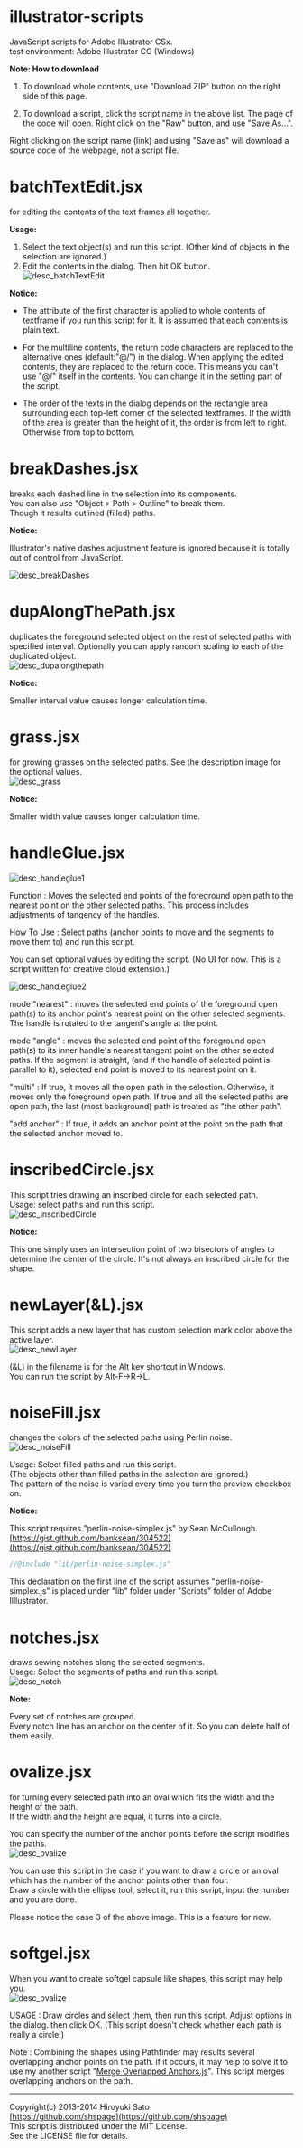 illustrator-scripts
======================
JavaScript scripts for Adobe Illustrator CSx.  
test environment: Adobe Illustrator CC (Windows)

**Note: How to download**

1. To download whole contents, use "Download ZIP" button on the right side of this page.

2. To download a script, click the script name in the above list. The page of the code will open. Right click on the "Raw" button, and use "Save As...".

Right clicking on the script name (link) and using "Save as" will download a source code of the webpage, not a script file.

batchTextEdit.jsx
======================
for editing the contents of the text frames all together.

**Usage:**

1. Select the text object(s) and run this script.  (Other kind of objects in the selection are ignored.)  
2. Edit the contents in the dialog. Then hit OK button.  
![desc_batchTextEdit](https://github.com/shspage/illustrator-scripts/raw/master/image/desc_batchTextEdit.png)

**Notice:**

  - The attribute of the first character is applied to whole contents of textframe if you run this script for it.  It is assumed that each contents is plain text.

  - For the multiline contents, the return code characters are replaced to the alternative ones (default:"@/") in the dialog.  When applying the edited contents, they are replaced to the return code. This means you can't use "@/" itself in the contents.  You can change it in the setting part of the script.

  - The order of the texts in the dialog depends on the rectangle area surrounding each top-left corner of the selected textframes.  If the width of the area is greater than the height of it, the order is from left to right. Otherwise from top to bottom.

breakDashes.jsx
======================
breaks each dashed line in the selection into its components.  
You can also use "Object > Path > Outline" to break them.  
Though it results outlined (filled) paths.

**Notice:**

Illustrator's native dashes adjustment feature is ignored because it is totally out of control from JavaScript.

![desc_breakDashes](https://github.com/shspage/illustrator-scripts/raw/master/image/desc_breakdashes.png)

dupAlongThePath.jsx
======================
duplicates the foreground selected object on the rest of selected paths with specified interval.
Optionally you can apply random scaling to each of the duplicated object.  
![desc_dupalongthepath](https://github.com/shspage/illustrator-scripts/raw/master/image/desc_dupalongthepath.png)

**Notice:**

Smaller interval value causes longer calculation time.

grass.jsx
======================
for growing grasses on the selected paths.
See the description image for the optional values.  
![desc_grass](https://github.com/shspage/illustrator-scripts/raw/master/image/desc_grass.png)

**Notice:**

Smaller width value causes longer calculation time.

handleGlue.jsx
======================
![desc_handleglue1](https://github.com/shspage/illustrator-scripts/raw/master/image/desc_handleglue1a.png)  

Function : Moves the selected end points of the foreground open
path to the nearest point on the other selected paths. This process
includes adjustments of tangency of the handles.  

How To Use : Select paths (anchor points to move and the segments
to move them to) and run this script.  

You can set optional values by editing the script.  (No UI for now.  This is a script written for creative cloud extension.)  

![desc_handleglue2](https://github.com/shspage/illustrator-scripts/raw/master/image/desc_handleglue2a.png)  

mode "nearest" : moves the selected end points of the foreground
open path(s) to its anchor point's nearest point on the other
selected segments.  The handle is rotated to the tangent's angle
at the point.  

mode "angle" : moves the selected end point of the foreground
open path(s) to its inner handle's nearest tangent point on
the other selected paths.  If the segment is straight, (and
if the handle of selected point is parallel to it), selected
end point is moved to its nearest point on it.  

"multi" : If true, it moves all the open path in the selection.
Otherwise, it moves only the foreground open path.  If true and
all the selected paths are open path, the last (most background)
path is treated as "the other path".  

"add anchor" : If true, it adds an anchor point at the point
on the path that the selected anchor moved to.  


inscribedCircle.jsx
======================
This script tries drawing an inscribed circle for each selected path.  
Usage: select paths and run this script.  
![desc_inscribedCircle](https://github.com/shspage/illustrator-scripts/raw/master/image/desc_inscribedCircle.png)

**Notice:**

This one simply uses an intersection point of two bisectors of angles to determine the center of the circle. 
It's not always an inscribed circle for the shape.

newLayer(&L).jsx
======================
This script adds a new layer that has custom selection mark color above the active layer.  
![desc_newLayer](https://github.com/shspage/illustrator-scripts/raw/master/image/desc_newlayer.png)

(&L) in the filename is for the Alt key shortcut in Windows.  
You can run the script by Alt-F->R->L.

noiseFill.jsx
======================
changes the colors of the selected paths using Perlin noise.  
![desc_noiseFill](https://github.com/shspage/illustrator-scripts/raw/master/image/desc_noisefill2.png)

Usage: Select filled paths and run this script.  
(The objects other than filled paths in the selection are ignored.)  
The pattern of the noise is varied every time you turn the preview checkbox on.

**Notice:**

This script requires "perlin-noise-simplex.js" by Sean McCullough.  
[https://gist.github.com/banksean/304522](https://gist.github.com/banksean/304522)  


```javascript
//@include "lib/perlin-noise-simplex.js"
```

This declaration on the first line of the script assumes "perlin-noise-simplex.js" is
placed under "lib" folder under "Scripts" folder of Adobe Illlustrator.

notches.jsx
======================
draws sewing notches along the selected segments.  
Usage: Select the segments of paths and run this script.  
![desc_notch](https://github.com/shspage/illustrator-scripts/raw/master/image/desc_notch.png)

**Note:**

Every set of notches are grouped.  
Every notch line has an anchor on the center of it.  So you can delete half of them easily.

ovalize.jsx
======================
for turning every selected path into an oval which fits the width and the height of the path.  
If the width and the height are equal, it turns into a circle.

You can specify the number of the anchor points before the script modifies the paths.  
![desc_ovalize](https://github.com/shspage/illustrator-scripts/raw/master/image/desc_Ovalize.png)

You can use this script in the case if you want to draw a circle or an oval which has the number of the anchor points other than four.  
Draw a circle with the ellipse tool, select it, run this script, input the number and you are done.

Please notice the case 3 of the above image. This is a feature for now.

softgel.jsx
======================
When you want to create softgel capsule like shapes, this script may help you.  
![desc_ovalize](https://github.com/shspage/illustrator-scripts/raw/master/image/desc_softgel.png)

USAGE : Draw circles and select them, then run this script.  Adjust options in the dialog.  then click OK.
(This script doesn't check whether each path is really a circle.)

Note : Combining the shapes using Pathfinder may results several overlapping anchor points on the path.  if it occurs, it may help to solve it to use my another script "[Merge Overlapped Anchors.js](http://park12.wakwak.com/~shp/lc/et/en_aics_script.html "Scripts for Adobe Illustrator (10 - CC) (JavaScript)")".  This script merges overlapping anchors on the path.


----------------------
Copyright(c) 2013-2014 Hiroyuki Sato  
[https://github.com/shspage](https://github.com/shspage)  
This script is distributed under the MIT License.  
See the LICENSE file for details.  
